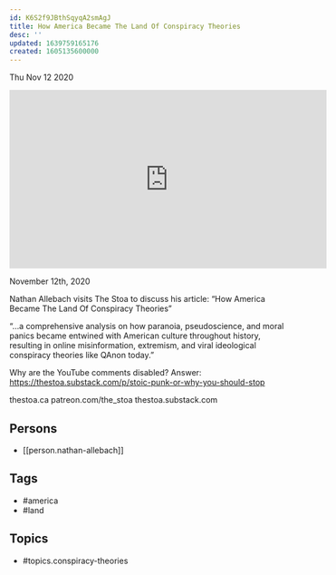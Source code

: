 ```yaml
---
id: K6S2f9JBthSqyqA2smAgJ
title: How America Became The Land Of Conspiracy Theories
desc: ''
updated: 1639759165176
created: 1605135600000
---
```





Thu Nov 12 2020

<iframe width="560" height="315" src="https://www.youtube.com/embed/YSyMUIvOVRA" title="How America Became The Land Of Conspiracy Theories w/ Nathan Allebach" frameborder="0" allow="accelerometer; autoplay; clipboard-write; encrypted-media; gyroscope; picture-in-picture" allowfullscreen ></iframe>

November 12th, 2020

Nathan Allebach visits The Stoa to discuss his article: “How America Became The Land Of Conspiracy Theories”

“…a comprehensive analysis on how paranoia, pseudoscience, and moral panics became entwined with American culture throughout history, resulting in online misinformation, extremism, and viral ideological conspiracy theories like QAnon today.”

Why are the YouTube comments disabled? Answer: https://thestoa.substack.com/p/stoic-punk-or-why-you-should-stop

thestoa.ca
patreon.com/the_stoa
thestoa.substack.com

## Persons

- [[person.nathan-allebach]]

## Tags

- #america
- #land

## Topics

- #topics.conspiracy-theories

